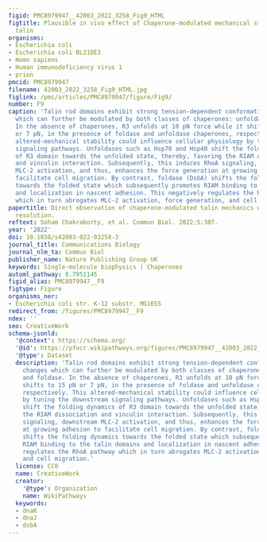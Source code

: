 ```yaml
---
figid: PMC8979947__42003_2022_3258_Fig9_HTML
figtitle: Plausible in vivo effect of Chaperone-modulated mechanical stability of
  talin
organisms:
- Escherichia coli
- Escherichia coli BL21DE3
- Homo sapiens
- Human immunodeficiency virus 1
- prion
pmcid: PMC8979947
filename: 42003_2022_3258_Fig9_HTML.jpg
figlink: /pmc/articles/PMC8979947/figure/Fig9/
number: F9
caption: 'Talin rod domains exhibit strong tension-dependent conformational changes
  which can further be modulated by both classes of chaperones: unfoldase and foldase.
  In the absence of chaperones, R3 unfolds at 10 pN force while it shifts to 15 pN
  or 7 pN, in the presence of foldase and unfoldase chaperones, respectively. This
  altered-mechanical stability could influence cellular physiology by tuning the downstream
  signaling pathways. Unfoldases such as Hsp70 and Hsp40 shift the folding dynamics
  of R3 domain towards the unfolded state, thereby, favoring the RIAM dissociation
  and vinculin interaction. Subsequently, this induces RhoA signaling, downstream
  MLC-2 activation, and thus, enhances the force generation at growing adhesion to
  facilitate cell migration. By contrast, foldase (DsbA) shifts the folding dynamics
  towards the folded state which subsequently promotes RIAM binding to the talin domains
  and localization in nascent adhesion. This negatively regulates the RhoA pathway
  which in turn abrogates MLC-2 activation, force generation, and cell migration.'
papertitle: Direct observation of chaperone-modulated talin mechanics with single-molecule
  resolution.
reftext: Soham Chakraborty, et al. Commun Biol. 2022;5:307.
year: '2022'
doi: 10.1038/s42003-022-03258-3
journal_title: Communications Biology
journal_nlm_ta: Commun Biol
publisher_name: Nature Publishing Group UK
keywords: Single-molecule biophysics | Chaperones
automl_pathway: 0.7951145
figid_alias: PMC8979947__F9
figtype: Figure
organisms_ner:
- Escherichia coli str. K-12 substr. MG1655
redirect_from: /figures/PMC8979947__F9
ndex: ''
seo: CreativeWork
schema-jsonld:
  '@context': https://schema.org/
  '@id': https://pfocr.wikipathways.org/figures/PMC8979947__42003_2022_3258_Fig9_HTML.html
  '@type': Dataset
  description: 'Talin rod domains exhibit strong tension-dependent conformational
    changes which can further be modulated by both classes of chaperones: unfoldase
    and foldase. In the absence of chaperones, R3 unfolds at 10 pN force while it
    shifts to 15 pN or 7 pN, in the presence of foldase and unfoldase chaperones,
    respectively. This altered-mechanical stability could influence cellular physiology
    by tuning the downstream signaling pathways. Unfoldases such as Hsp70 and Hsp40
    shift the folding dynamics of R3 domain towards the unfolded state, thereby, favoring
    the RIAM dissociation and vinculin interaction. Subsequently, this induces RhoA
    signaling, downstream MLC-2 activation, and thus, enhances the force generation
    at growing adhesion to facilitate cell migration. By contrast, foldase (DsbA)
    shifts the folding dynamics towards the folded state which subsequently promotes
    RIAM binding to the talin domains and localization in nascent adhesion. This negatively
    regulates the RhoA pathway which in turn abrogates MLC-2 activation, force generation,
    and cell migration.'
  license: CC0
  name: CreativeWork
  creator:
    '@type': Organization
    name: WikiPathways
  keywords:
  - dnaK
  - dnaJ
  - dsbA
---
```

